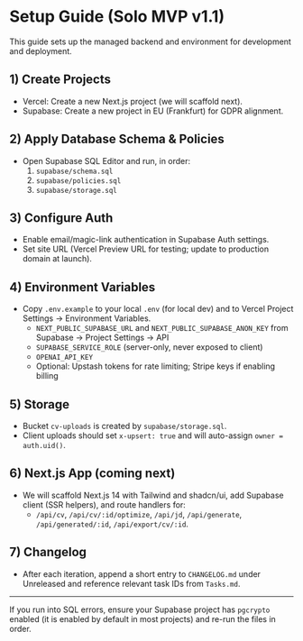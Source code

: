 # Setup Guide (Solo MVP v1.1)

This guide sets up the managed backend and environment for development and deployment.

## 1) Create Projects
- Vercel: Create a new Next.js project (we will scaffold next).
- Supabase: Create a new project in EU (Frankfurt) for GDPR alignment.

## 2) Apply Database Schema & Policies
- Open Supabase SQL Editor and run, in order:
  1. `supabase/schema.sql`
  2. `supabase/policies.sql`
  3. `supabase/storage.sql`

## 3) Configure Auth
- Enable email/magic-link authentication in Supabase Auth settings.
- Set site URL (Vercel Preview URL for testing; update to production domain at launch).

## 4) Environment Variables
- Copy `.env.example` to your local `.env` (for local dev) and to Vercel Project Settings → Environment Variables.
  - `NEXT_PUBLIC_SUPABASE_URL` and `NEXT_PUBLIC_SUPABASE_ANON_KEY` from Supabase → Project Settings → API
  - `SUPABASE_SERVICE_ROLE` (server-only, never exposed to client)
  - `OPENAI_API_KEY`
  - Optional: Upstash tokens for rate limiting; Stripe keys if enabling billing

## 5) Storage
- Bucket `cv-uploads` is created by `supabase/storage.sql`.
- Client uploads should set `x-upsert: true` and will auto-assign `owner = auth.uid()`.

## 6) Next.js App (coming next)
- We will scaffold Next.js 14 with Tailwind and shadcn/ui, add Supabase client (SSR helpers), and route handlers for:
  - `/api/cv`, `/api/cv/:id/optimize`, `/api/jd`, `/api/generate`, `/api/generated/:id`, `/api/export/cv/:id`.

## 7) Changelog
- After each iteration, append a short entry to `CHANGELOG.md` under Unreleased and reference relevant task IDs from `Tasks.md`.

---

If you run into SQL errors, ensure your Supabase project has `pgcrypto` enabled (it is enabled by default in most projects) and re-run the files in order.
